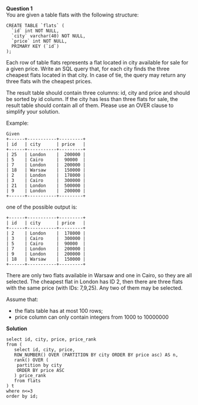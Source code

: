 **Question 1**\
You are given a table flats with the following structure:
```
CREATE TABLE `flats` (
  `id` int NOT NULL,
  `city` varchar(40) NOT NULL,
  `price` int NOT NULL,
  PRIMARY KEY (`id`)
);
```
Each row of table flats represents a flat located in city available for sale for a given price. Write an SQL query that, for each city finds the three cheapest flats located in that city. In case of tie, the query may return any three flats wih the cheapest prices.

The result table should contain three columns: id, city and price and should be sorted by id column. If the city has less than three flats for sale, the result table should contain all of them. Please use an OVER clause to simplify your solution.

Example:
```
Given
+------+-----------+---------+
| id   | city      | price   |
+------+-----------+---------+
| 25   | London    |  200000 |
| 5    | Cairo     |  90000  |
| 7    | London    |  200000 |
| 18   | Warsaw    |  150000 |
| 2    | London    |  178000 |
| 3    | Cairo     |  300000 |
| 21   | London    |  500000 |
| 9    | London    |  200000 |
+------+-----------+---------+
```
one of the possible output is:
```
+------+-----------+---------+
| id   | city      | price   |
+------+-----------+---------+
| 2    | London    |  178000 |
| 3    | Cairo     |  300000 |
| 5    | Cairo     |  90000  |
| 7    | London    |  200000 |
| 9    | London    |  200000 |
| 18   | Warsaw    |  150000 |
+------+-----------+---------+
```
There are only two flats available in Warsaw and one in Cairo, so they are all selected. The cheapest flat in London has ID 2, then there are three flats with the same price (with IDs: 7,9,25). Any two of them may be selected.

Assume that:
 * the flats table has at most 100 rows; 
 * price column can only contain integers from 1000 to 10000000

**Solution**
```
select id, city, price, price_rank
from (
   select id, city, price, 
   ROW_NUMBER() OVER (PARTITION BY city ORDER BY price asc) AS n,
   rank() OVER (
   	partition by city
   	ORDER BY price ASC 
   ) price_rank
   from flats
) t
where n<=3
order by id;
```
